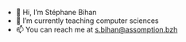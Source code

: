 - 👋 Hi, I’m Stéphane Bihan
- 🌱 I’m currently teaching computer sciences
- 📫 You can reach me at s.bihan@assomption.bzh

<!---
sbihan35/sbihan35 is a ✨ special ✨ repository because its `README.md` (this file) appears on your GitHub profile.
You can click the Preview link to take a look at your changes.
--->
